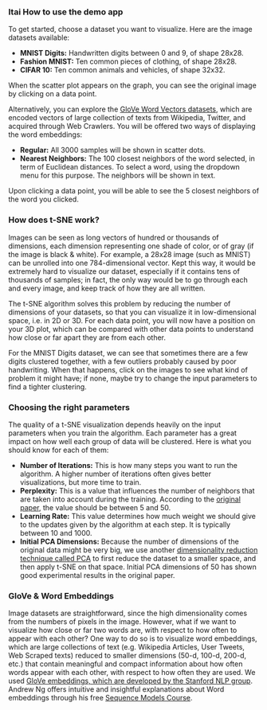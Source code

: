 ### Itai How to use the demo app

To get started, choose a dataset you want to visualize. Here are the image datasets available:

- **MNIST Digits:** Handwritten digits between 0 and 9, of shape 28x28.
- **Fashion MNIST:** Ten common pieces of clothing, of shape 28x28.
- **CIFAR 10:** Ten common animals and vehicles, of shape 32x32.

When the scatter plot appears on the graph, you can see the original image by clicking on a data point.

Alternatively, you can explore the [GloVe Word Vectors datasets](https://nlp.stanford.edu/projects/glove/), which are encoded vectors of large collection of texts from Wikipedia, Twitter, and acquired through Web Crawlers. You will be offered two ways of displaying the word embeddings:

- **Regular:** All 3000 samples will be shown in scatter dots.
- **Nearest Neighbors:** The 100 closest neighbors of the word selected, in term of Euclidean distances. To select a word, using the dropdown menu for this purpose. The neighbors will be shown in text.

Upon clicking a data point, you will be able to see the 5 closest neighbors of the word you clicked.

### How does t-SNE work?

Images can be seen as long vectors of hundred or thousands of dimensions, each dimension representing one shade of color, or of gray (if the image is black & white). For example, a 28x28 image (such as MNIST) can be unrolled into one 784-dimensional vector. Kept this way, it would be extremely hard to visualize our dataset, especially if it contains tens of thousands of samples; in fact, the only way would be to go through each and every image, and keep track of how they are all written.

The t-SNE algorithm solves this problem by reducing the number of dimensions of your datasets, so that you can visualize it in low-dimensional space, i.e. in 2D or 3D. For each data point, you will now have a position on your 3D plot, which can be compared with other data points to understand how close or far apart they are from each other.

For the MNIST Digits dataset, we can see that sometimes there are a few digits clustered together, with a few outliers probably caused by poor handwriting. When that happens, click on the images to see what kind of problem it might have; if none, maybe try to change the input parameters to find a tighter clustering.

### Choosing the right parameters

The quality of a t-SNE visualization depends heavily on the input parameters when you train the algorithm. Each parameter has a great impact on how well each group of data will be clustered. Here is what you should know for each of them:

- **Number of Iterations:** This is how many steps you want to run the algorithm. A higher number of iterations often gives better visualizations, but more time to train.
- **Perplexity:** This is a value that influences the number of neighbors that are taken into account during the training. According to the [original paper](https://lvdmaaten.github.io/publications/papers/JMLR_2008.pdf), the value should be between 5 and 50.
- **Learning Rate:** This value determines how much weight we should give to the updates given by the algorithm at each step. It is typically between 10 and 1000.
- **Initial PCA Dimensions:** Because the number of dimensions of the original data might be very big, we use another [dimensionality reduction technique called PCA](https://en.wikipedia.org/wiki/Principal_component_analysis) to first reduce the dataset to a smaller space, and then apply t-SNE on that space. Initial PCA dimensions of 50 has shown good experimental results in the original paper.

### GloVe & Word Embeddings

Image datasets are straightforward, since the high dimensionality comes from the numbers of pixels in the image. However, what if we want to visualize how close or far two words are, with respect to how often to appear with each other? One way to do so is to visualize word embeddings, which are large collections of text (e.g. Wikipedia Articles, User Tweets, Web Scraped texts) reduced to smaller dimensions (50-d, 100-d, 200-d, etc.) that contain meaningful and compact information about how often words appear with each other, with respect to how often they are used. We used [GloVe embeddings, which are developed by the Stanford NLP group](). Andrew Ng offers intuitive and insightful explanations about Word embeddings through his free [Sequence Models Course](https://www.coursera.org/learn/nlp-sequence-models/lecture/qHMK5/using-word-embeddings).
